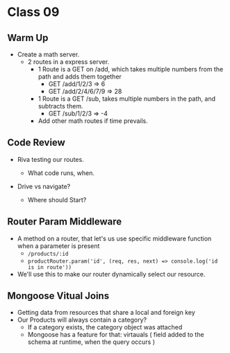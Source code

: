 # Class 09

## Warm Up

- Create a math server.
  - 2 routes in a express server.
    - 1 Route is a GET on /add, which takes multiple numbers from the path and adds them together
      - GET /add/1/2/3 => 6
      - GET /add/2/4/6/7/9 => 28
    - 1 Route is a GET /sub, takes multiple numbers in the path, and subtracts them.
      - GET /sub/1/2/3 => -4
    - Add other math routes if time prevails.

## Code Review

- Riva testing our routes.  
  - What code runs, when.

- Drive vs navigate?
  - Where should Start?


## Router Param Middleware

- A method on a router, that let's us use specific middleware function when a parameter is present
  - `/products/:id`
  - `productRouter.param('id', (req, res, next) => console.log('id is in route'))`
- We'll use this to make our router dynamically select our resource.

## Mongoose Vitual Joins

- Getting data from resources that share a local and foreign key
- Our Products will always contain a category?
  - If a category exists, the category object was attached
  - Mongoose has a feature for that: virtauals ( field added to the schema at runtime, when the query occurs )
